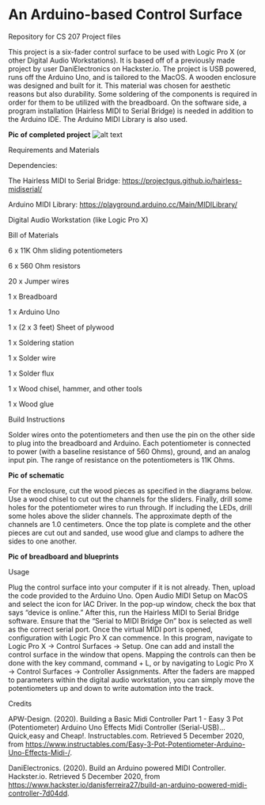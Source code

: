 # An Arduino-based Control Surface
Repository for CS 207 Project files

This project is a six-fader control surface to be used with Logic Pro X (or other Digital Audio Workstations). It is based off of a previously made project by user DaniElectronics on Hackster.io. The project is USB powered, runs off the Arduino Uno, and is tailored to the MacOS. A wooden enclosure was designed and built for it. This material was chosen for aesthetic reasons but also durability. Some soldering of the components is required in order for them to be utilized with the breadboard. On the software side, a program installation (Hairless MIDI to Serial Bridge) is needed in addition to the Arduino IDE. The Arduino MIDI Library is also used. 

**Pic of completed project**
![alt text](https://github.com/AnikaZak/CS-207-Project-/blob/img/image.jpg?raw=true)

Requirements and Materials 

Dependencies:

The Hairless MIDI to Serial Bridge: https://projectgus.github.io/hairless-midiserial/

Arduino MIDI Library: https://playground.arduino.cc/Main/MIDILibrary/ 

Digital Audio Workstation (like Logic Pro X)

Bill of Materials

6 x 11K Ohm sliding potentiometers

6 x 560 Ohm resistors 

20 x Jumper wires 

1 x Breadboard 

1 x Arduino Uno

1 x (2 x 3 feet) Sheet of plywood

1 x Soldering station

1 x Solder wire

1 x Solder flux

1 x Wood chisel, hammer, and other tools

1 x Wood glue

Build Instructions 

Solder wires onto the potentiometers and then use the pin on the other side to plug into the breadboard and Arduino. Each potentiometer is connected to power (with a baseline resistance of 560 Ohms), ground, and an analog input pin. The range of resistance on the potentiometers is 11K Ohms. 

**Pic of schematic**

For the enclosure, cut the wood pieces as specified in the diagrams below. Use a wood chisel to cut out the channels for the sliders. Finally, drill some holes for the potentiometer wires to run through. If including the LEDs, drill some holes above the slider channels. The approximate depth of the channels are 1.0 centimeters. Once the top plate is complete and the other pieces are cut out and sanded, use wood glue and clamps to adhere the sides to one another. 

**Pic of breadboard and blueprints**

Usage

Plug the control surface into your computer if it is not already. Then, upload the code provided to the Arduino Uno. Open Audio MIDI Setup on MacOS and select the icon for IAC Driver. In the pop-up window, check the box that says “device is online.” After this, run the Hairless MIDI to Serial Bridge software. Ensure that the “Serial to MIDI Bridge On” box is selected as well as the correct serial port. Once the virtual MIDI port is opened, configuration with Logic Pro X can commence. In this program, navigate to Logic Pro X -> Control Surfaces -> Setup. One can add and install the control surface in the window that opens. Mapping the controls can then be done with the key command, command + L, or by navigating to Logic Pro X -> Control Surfaces -> Controller Assignments. After the faders are mapped to parameters within the digital audio workstation, you can simply move the potentiometers up and down to write automation into the track.   

Credits

APW-Design. (2020). Building a Basic Midi Controller Part 1 - Easy 3 Pot (Potentiometer) Arduino Uno Effects Midi Controller (Serial-USB)... Quick,easy and Cheap!. Instructables.com. Retrieved 5 December 2020, from https://www.instructables.com/Easy-3-Pot-Potentiometer-Arduino-Uno-Effects-Midi-/.

DaniElectronics. (2020). Build an Arduino powered MIDI Controller. Hackster.io. Retrieved 5 December 2020, from https://www.hackster.io/danisferreira27/build-an-arduino-powered-midi-controller-7d04dd.

